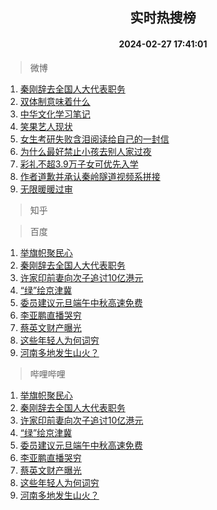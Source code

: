 <div align="center"><h2>实时热搜榜</h2><h4>2024-02-27 17:41:01</h4></div>

> 微博  

1. [秦刚辞去全国人大代表职务](https://s.weibo.com/weibo?q=%23%E7%A7%A6%E5%88%9A%E8%BE%9E%E5%8E%BB%E5%85%A8%E5%9B%BD%E4%BA%BA%E5%A4%A7%E4%BB%A3%E8%A1%A8%E8%81%8C%E5%8A%A1%23&t=31&band_rank=1&Refer=top)<br />
2. [双体制意味着什么](https://s.weibo.com/weibo?q=%E5%8F%8C%E4%BD%93%E5%88%B6%E6%84%8F%E5%91%B3%E7%9D%80%E4%BB%80%E4%B9%88&t=31&band_rank=2&Refer=top)<br />
3. [中华文化学习笔记](https://s.weibo.com/weibo?q=%23%E4%B8%AD%E5%8D%8E%E6%96%87%E5%8C%96%E5%AD%A6%E4%B9%A0%E7%AC%94%E8%AE%B0%23&t=31&band_rank=3&Refer=top)<br />
4. [笑果艺人现状](https://s.weibo.com/weibo?q=%E7%AC%91%E6%9E%9C%E8%89%BA%E4%BA%BA%E7%8E%B0%E7%8A%B6&t=31&band_rank=4&Refer=top)<br />
5. [女生考研失败含泪阅读给自己的一封信](https://s.weibo.com/weibo?q=%23%E5%A5%B3%E7%94%9F%E8%80%83%E7%A0%94%E5%A4%B1%E8%B4%A5%E5%90%AB%E6%B3%AA%E9%98%85%E8%AF%BB%E7%BB%99%E8%87%AA%E5%B7%B1%E7%9A%84%E4%B8%80%E5%B0%81%E4%BF%A1%23&t=31&band_rank=5&Refer=top)<br />
6. [为什么最好禁止小孩去别人家过夜](https://s.weibo.com/weibo?q=%E4%B8%BA%E4%BB%80%E4%B9%88%E6%9C%80%E5%A5%BD%E7%A6%81%E6%AD%A2%E5%B0%8F%E5%AD%A9%E5%8E%BB%E5%88%AB%E4%BA%BA%E5%AE%B6%E8%BF%87%E5%A4%9C&t=31&band_rank=6&Refer=top)<br />
7. [彩礼不超3.9万子女可优先入学](https://s.weibo.com/weibo?q=%23%E5%BD%A9%E7%A4%BC%E4%B8%8D%E8%B6%853.9%E4%B8%87%E5%AD%90%E5%A5%B3%E5%8F%AF%E4%BC%98%E5%85%88%E5%85%A5%E5%AD%A6%23&t=31&band_rank=7&Refer=top)<br />
8. [作者道歉并承认秦岭隧道视频系拼接](https://s.weibo.com/weibo?q=%23%E4%BD%9C%E8%80%85%E9%81%93%E6%AD%89%E5%B9%B6%E6%89%BF%E8%AE%A4%E7%A7%A6%E5%B2%AD%E9%9A%A7%E9%81%93%E8%A7%86%E9%A2%91%E7%B3%BB%E6%8B%BC%E6%8E%A5%23&t=31&band_rank=8&Refer=top)<br />
9. [无限暖暖过审](https://s.weibo.com/weibo?q=%23%E6%97%A0%E9%99%90%E6%9A%96%E6%9A%96%E8%BF%87%E5%AE%A1%23&t=31&band_rank=9&Refer=top)<br />

> 知乎  


> 百度  

1. [举旗帜聚民心](https://www.baidu.com/s?wd=%E4%B8%BE%E6%97%97%E5%B8%9C%E8%81%9A%E6%B0%91%E5%BF%83&sa=fyb_news&rsv_dl=fyb_news)<br />
2. [秦刚辞去全国人大代表职务](https://www.baidu.com/s?wd=%E7%A7%A6%E5%88%9A%E8%BE%9E%E5%8E%BB%E5%85%A8%E5%9B%BD%E4%BA%BA%E5%A4%A7%E4%BB%A3%E8%A1%A8%E8%81%8C%E5%8A%A1&sa=fyb_news&rsv_dl=fyb_news)<br />
3. [许家印前妻向次子追讨10亿港元](https://www.baidu.com/s?wd=%E8%AE%B8%E5%AE%B6%E5%8D%B0%E5%89%8D%E5%A6%BB%E5%90%91%E6%AC%A1%E5%AD%90%E8%BF%BD%E8%AE%A810%E4%BA%BF%E6%B8%AF%E5%85%83&sa=fyb_news&rsv_dl=fyb_news)<br />
4. [“绿”绘京津冀](https://www.baidu.com/s?wd=%E2%80%9C%E7%BB%BF%E2%80%9D%E7%BB%98%E4%BA%AC%E6%B4%A5%E5%86%80&sa=fyb_news&rsv_dl=fyb_news)<br />
5. [委员建议元旦端午中秋高速免费](https://www.baidu.com/s?wd=%E5%A7%94%E5%91%98%E5%BB%BA%E8%AE%AE%E5%85%83%E6%97%A6%E7%AB%AF%E5%8D%88%E4%B8%AD%E7%A7%8B%E9%AB%98%E9%80%9F%E5%85%8D%E8%B4%B9&sa=fyb_news&rsv_dl=fyb_news)<br />
6. [李亚鹏直播哭穷](https://www.baidu.com/s?wd=%E6%9D%8E%E4%BA%9A%E9%B9%8F%E7%9B%B4%E6%92%AD%E5%93%AD%E7%A9%B7&sa=fyb_news&rsv_dl=fyb_news)<br />
7. [蔡英文财产曝光](https://www.baidu.com/s?wd=%E8%94%A1%E8%8B%B1%E6%96%87%E8%B4%A2%E4%BA%A7%E6%9B%9D%E5%85%89&sa=fyb_news&rsv_dl=fyb_news)<br />
8. [这些年轻人为何词穷](https://www.baidu.com/s?wd=%E8%BF%99%E4%BA%9B%E5%B9%B4%E8%BD%BB%E4%BA%BA%E4%B8%BA%E4%BD%95%E8%AF%8D%E7%A9%B7&sa=fyb_news&rsv_dl=fyb_news)<br />
9. [河南多地发生山火？](https://www.baidu.com/s?wd=%E6%B2%B3%E5%8D%97%E5%A4%9A%E5%9C%B0%E5%8F%91%E7%94%9F%E5%B1%B1%E7%81%AB%EF%BC%9F&sa=fyb_news&rsv_dl=fyb_news)<br />

> 哔哩哔哩  

1. [举旗帜聚民心](https://www.baidu.com/s?wd=%E4%B8%BE%E6%97%97%E5%B8%9C%E8%81%9A%E6%B0%91%E5%BF%83&sa=fyb_news&rsv_dl=fyb_news)<br />
2. [秦刚辞去全国人大代表职务](https://www.baidu.com/s?wd=%E7%A7%A6%E5%88%9A%E8%BE%9E%E5%8E%BB%E5%85%A8%E5%9B%BD%E4%BA%BA%E5%A4%A7%E4%BB%A3%E8%A1%A8%E8%81%8C%E5%8A%A1&sa=fyb_news&rsv_dl=fyb_news)<br />
3. [许家印前妻向次子追讨10亿港元](https://www.baidu.com/s?wd=%E8%AE%B8%E5%AE%B6%E5%8D%B0%E5%89%8D%E5%A6%BB%E5%90%91%E6%AC%A1%E5%AD%90%E8%BF%BD%E8%AE%A810%E4%BA%BF%E6%B8%AF%E5%85%83&sa=fyb_news&rsv_dl=fyb_news)<br />
4. [“绿”绘京津冀](https://www.baidu.com/s?wd=%E2%80%9C%E7%BB%BF%E2%80%9D%E7%BB%98%E4%BA%AC%E6%B4%A5%E5%86%80&sa=fyb_news&rsv_dl=fyb_news)<br />
5. [委员建议元旦端午中秋高速免费](https://www.baidu.com/s?wd=%E5%A7%94%E5%91%98%E5%BB%BA%E8%AE%AE%E5%85%83%E6%97%A6%E7%AB%AF%E5%8D%88%E4%B8%AD%E7%A7%8B%E9%AB%98%E9%80%9F%E5%85%8D%E8%B4%B9&sa=fyb_news&rsv_dl=fyb_news)<br />
6. [李亚鹏直播哭穷](https://www.baidu.com/s?wd=%E6%9D%8E%E4%BA%9A%E9%B9%8F%E7%9B%B4%E6%92%AD%E5%93%AD%E7%A9%B7&sa=fyb_news&rsv_dl=fyb_news)<br />
7. [蔡英文财产曝光](https://www.baidu.com/s?wd=%E8%94%A1%E8%8B%B1%E6%96%87%E8%B4%A2%E4%BA%A7%E6%9B%9D%E5%85%89&sa=fyb_news&rsv_dl=fyb_news)<br />
8. [这些年轻人为何词穷](https://www.baidu.com/s?wd=%E8%BF%99%E4%BA%9B%E5%B9%B4%E8%BD%BB%E4%BA%BA%E4%B8%BA%E4%BD%95%E8%AF%8D%E7%A9%B7&sa=fyb_news&rsv_dl=fyb_news)<br />
9. [河南多地发生山火？](https://www.baidu.com/s?wd=%E6%B2%B3%E5%8D%97%E5%A4%9A%E5%9C%B0%E5%8F%91%E7%94%9F%E5%B1%B1%E7%81%AB%EF%BC%9F&sa=fyb_news&rsv_dl=fyb_news)<br />
